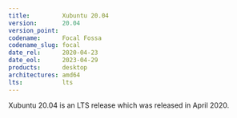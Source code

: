 ```yaml
---
title:         Xubuntu 20.04
version:       20.04
version_point:
codename:      Focal Fossa
codename_slug: focal
date_rel:      2020-04-23
date_eol:      2023-04-29
products:      desktop
architectures: amd64
lts:           lts
---
```


Xubuntu 20.04 is an LTS release which was released in April 2020.
